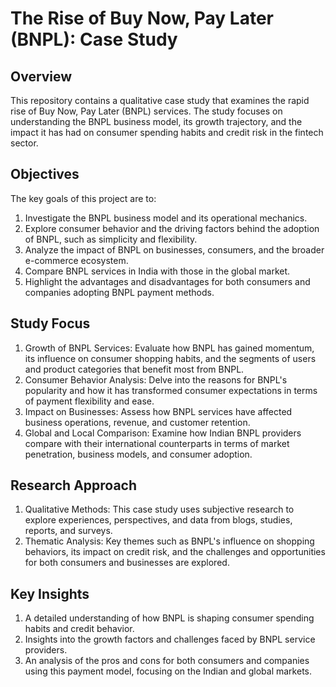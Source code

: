 # **The Rise of Buy Now, Pay Later (BNPL): Case Study**

## **Overview**
This repository contains a qualitative case study that examines the rapid rise of Buy Now, Pay Later (BNPL) services. The study focuses on understanding the BNPL business model, its growth trajectory, and the impact it has had on consumer spending habits and credit risk in the fintech sector.

## **Objectives**
The key goals of this project are to:

1. Investigate the BNPL business model and its operational mechanics.
2. Explore consumer behavior and the driving factors behind the adoption of BNPL, such as simplicity and flexibility.
3. Analyze the impact of BNPL on businesses, consumers, and the broader e-commerce ecosystem.
4. Compare BNPL services in India with those in the global market.
5. Highlight the advantages and disadvantages for both consumers and companies adopting BNPL payment methods.

## **Study Focus**
1. Growth of BNPL Services: Evaluate how BNPL has gained momentum, its influence on consumer shopping habits, and the segments of users and product categories that benefit most from BNPL.
2. Consumer Behavior Analysis: Delve into the reasons for BNPL's popularity and how it has transformed consumer expectations in terms of payment flexibility and ease.
3. Impact on Businesses: Assess how BNPL services have affected business operations, revenue, and customer retention.
4. Global and Local Comparison: Examine how Indian BNPL providers compare with their international counterparts in terms of market penetration, business models, and consumer adoption.

## **Research Approach**
1. Qualitative Methods: This case study uses subjective research to explore experiences, perspectives, and data from blogs, studies, reports, and surveys.
2. Thematic Analysis: Key themes such as BNPL's influence on shopping behaviors, its impact on credit risk, and the challenges and opportunities for both consumers and businesses are explored.

## **Key Insights**
1. A detailed understanding of how BNPL is shaping consumer spending habits and credit behavior.
2. Insights into the growth factors and challenges faced by BNPL service providers.
3. An analysis of the pros and cons for both consumers and companies using this payment model, focusing on the Indian and global markets.
